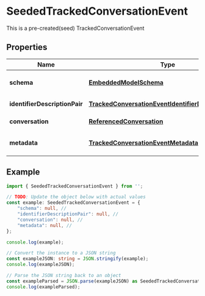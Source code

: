 
# SeededTrackedConversationEvent

This is a pre-created(seed) TrackedConversationEvent

## Properties

Name | Type | Description | Notes
------------ | ------------- | ------------- | -------------
**schema** | [**EmbeddedModelSchema**](EmbeddedModelSchema) |  | [optional] [default to undefined]
**identifierDescriptionPair** | [**TrackedConversationEventIdentifierDescriptionPairs**](TrackedConversationEventIdentifierDescriptionPairs) |  | [default to undefined]
**conversation** | [**ReferencedConversation**](ReferencedConversation) |  | [default to undefined]
**metadata** | [**TrackedConversationEventMetadata**](TrackedConversationEventMetadata) |  | [optional] [default to undefined]

## Example

```typescript
import { SeededTrackedConversationEvent } from '';

// TODO: Update the object below with actual values
const example: SeededTrackedConversationEvent = {
    "schema": null, // 
    "identifierDescriptionPair": null, // 
    "conversation": null, // 
    "metadata": null, // 
};

console.log(example);

// Convert the instance to a JSON string
const exampleJSON: string = JSON.stringify(example);
console.log(exampleJSON);

// Parse the JSON string back to an object
const exampleParsed = JSON.parse(exampleJSON) as SeededTrackedConversationEvent;
console.log(exampleParsed);
```




